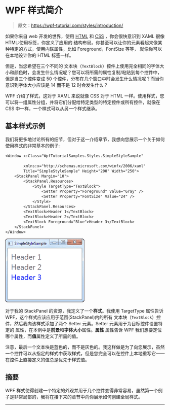 # WPF 样式简介

> 原文：<https://wpf-tutorial.com/styles/introduction/>

如果你来自 web 开发的世界，使用 [HTML](http://www.html5-tutorials.org/introduction-to-html/what-is-html/ "HTML") 和 [CSS](http://www.css3-tutorial.net/introduction/what-is-css/ "CSS3") ，你会很快意识到 XAML 很像 HTML:使用标签，你定义了应用的 结构布局。你甚至可以让你的元素看起来像某种特定的方式，使用内联属性，比如 Foreground，FontSize 等等， 就像你可以在本地设计你的 HTML 标签一样。

但是，当您希望在三个不同的 文本块（`TextBlock`）控件上使用完全相同的字体大小和颜色时，会发生什么情况呢？您可以将所需的属性复制/粘贴到每个控件中，但是当三个控件变成 50 个控件，分布在几个窗口中时会发生什么情况呢？而当你意识到字体大小应该是 14 而不是 12 时会发生什么？

WPF 介绍了样式，这对于 XAML 来说就像 CSS 对于 HTML 一样。使用样式，您可以将一组属性分组，并将它们分配给特定类型的特定控件或所有控件，就像在 CSS 中一样，一个样式可以从另一个样式继承。

## 基本样式示例

我们将更多地讨论所有的细节，但对于这一介绍章节，我想向您展示一个关于如何使用样式的非常基本的例子:

```
<Window x:Class="WpfTutorialSamples.Styles.SimpleStyleSample"

        xmlns:x="http://schemas.microsoft.com/winfx/2006/xaml"
        Title="SimpleStyleSample" Height="200" Width="250">
    <StackPanel Margin="10">
        <StackPanel.Resources>
            <Style TargetType="TextBlock">
                <Setter Property="Foreground" Value="Gray" />
                <Setter Property="FontSize" Value="24" />
            </Style>
        </StackPanel.Resources>
        <TextBlock>Header 1</TextBlock>
        <TextBlock>Header 2</TextBlock>
        <TextBlock Foreground="Blue">Header 3</TextBlock>
    </StackPanel>
</Window>
```

<input type="hidden" name="IL_IN_ARTICLE"> ![](img/1049995117b2a1c23d08093e8a3da63d.png "A simple style example")

对于我的 StackPanel 的资源，我定义了一个**样式**。我使用 TargetType 属性告诉 WPF，这个样式应该应用于范围(StackPanel)内的所有 文本块（`TextBlock`）控件，然后我向该样式添加了两个 Setter 元素。Setter 元素用于为目标控件设置特定的 属性，在本例中是**前景**和**字体大小**属性。**属性** 属性告诉 WPF 我们想要定位哪个属性，而**值**属性定义了所需的值。

注意，最后一个文本块是蓝色的，而不是灰色的。我这样做是为了向您展示，虽然一个控件可以从指定的样式中获取样式，但是您完全可以在控件上本地重写它——在控件上直接定义的值总是优先于样式值。

## 摘要

WPF 样式使得创建一个特定的外观并用于几个控件变得非常容易，虽然第一个例子是非常局部的，我将在接下来的章节中向你展示如何创建全局样式。

* * *